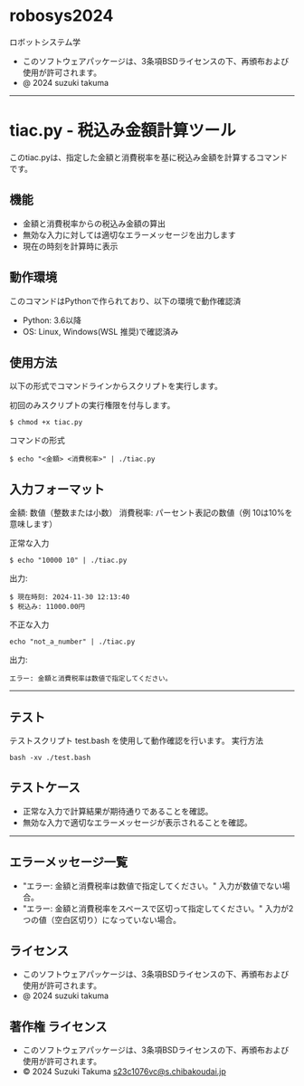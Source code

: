 # robosys2024

ロボットシステム学

-  このソフトウェアパッケージは、3条項BSDライセンスの下、再頒布および使用が許可されます。
- @ 2024 suzuki takuma

--------------------------------------------------------------------------------------------------

# tiac.py - 税込み金額計算ツール

このtiac.pyは、指定した金額と消費税率を基に税込み金額を計算するコマンドです。

## 機能
- 金額と消費税率からの税込み金額の算出
- 無効な入力に対しては適切なエラーメッセージを出力します
- 現在の時刻を計算時に表示

## 動作環境
このコマンドはPythonで作られており、以下の環境で動作確認済
- Python: 3.6以降
- OS: Linux, Windows(WSL 推奨)で確認済み

## 使用方法
以下の形式でコマンドラインからスクリプトを実行します。

初回のみスクリプトの実行権限を付与します。
```
$ chmod +x tiac.py
```
コマンドの形式
```
$ echo "<金額> <消費税率>" | ./tiac.py
```
## 入力フォーマット
金額:      数値（整数または小数）
消費税率:  パーセント表記の数値（例 10は10%を意味します）

正常な入力
```
$ echo "10000 10" | ./tiac.py
```
出力:
```
$ 現在時刻: 2024-11-30 12:13:40
$ 税込み: 11000.00円
```
不正な入力
```
echo "not_a_number" | ./tiac.py
```
出力:
```
エラー: 金額と消費税率は数値で指定してください。
```
---
## テスト
テストスクリプト test.bash を使用して動作確認を行います。
実行方法
```
bash -xv ./test.bash
```
## テストケース
- 正常な入力で計算結果が期待通りであることを確認。
- 無効な入力で適切なエラーメッセージが表示されることを確認。

---
## エラーメッセージ一覧
- "エラー: 金額と消費税率は数値で指定してください。"
   入力が数値でない場合。
- "エラー: 金額と消費税率をスペースで区切って指定してください。"
   入力が2つの値（空白区切り）になっていない場合。

## ライセンス
- このソフトウェアパッケージは、3条項BSDライセンスの下、再頒布および使用が許可されます。
- @ 2024 suzuki takuma

## 著作権 ライセンス
- このソフトウェアパッケージは、3条項BSDライセンスの下、再頒布および使用が許可されます。
- © 2024 Suzuki Takuma <s23c1076vc@s.chibakoudai.jp>
